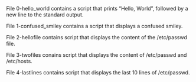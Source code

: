 File 0-hello_world contains a script that prints “Hello, World”, followed by a new line to the standard output.

File 1-confused_smiley contains a script that displays a confused smiley.

File 2-hellofile contains script that displays the content of the /etc/passwd file.

File 3-twofiles conains script that displays  the content of /etc/passwd and /etc/hosts.

File 4-lastlines contains script that displays the last 10 lines of /etc/passwd.
